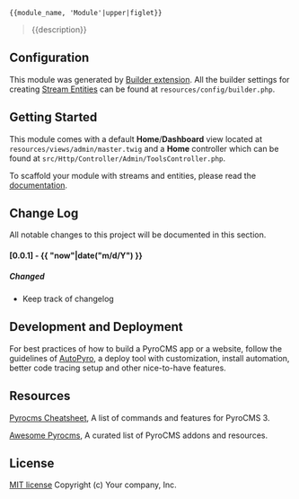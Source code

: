 ```
{{module_name, 'Module'|upper|figlet}}
```
> {{description}}


## Configuration

This module was generated by [Builder extension](https://github.com/websemantics/builder-extension#). All the builder settings for creating [Stream Entities](https://github.com/websemantics/builder-extension#what-is-an-entity) can be found at `resources/config/builder.php`.


## Getting Started

This module comes with a default **Home**/**Dashboard** view located at `resources/views/admin/master.twig` and a **Home** controller which can be found at `src/Http/Controller/Admin/ToolsController.php`.

To scaffold your module with streams and entities, please read the [documentation](https://github.com/websemantics/builder-extension#).


## Change Log
All notable changes to this project will be documented in this section.

#### [0.0.1] - {{ "now"|date("m/d/Y") }}
##### Changed
- Keep track of changelog


## Development and Deployment

For best practices of how to build a PyroCMS app or a website, follow the guidelines of [AutoPyro](https://github.com/websemantics/auto-pyro), a deploy tool with customization, install automation, better code tracing setup and other nice-to-have features.


## Resources

[Pyrocms Cheatsheet](http://websemantics.github.io/pyrocms-cheatsheet/), A list of commands and features for PyroCMS 3.

[Awesome Pyrocms](https://github.com/websemantics/awesome-pyrocms), A curated list of PyroCMS addons and resources.


## License

[MIT license](http://opensource.org/licenses/mit-license.php)
Copyright (c) Your company, Inc.

